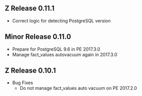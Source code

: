 ## Z Release 0.11.1

 - Correct logic for detecting PostgreSQL version

## Minor Release 0.11.0

 - Prepare for PostgreSQL 9.6 in PE 2017.3.0
 - Manage fact_values autovacuum again in 2017.3.0

## Z Release 0.10.1

 - Bug Fixes
   - Do not manage fact_values auto vacuum on PE 2017.2.0
